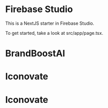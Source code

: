 # Firebase Studio

This is a NextJS starter in Firebase Studio.

To get started, take a look at src/app/page.tsx.
# BrandBoostAI
# Iconovate
# Iconovate
